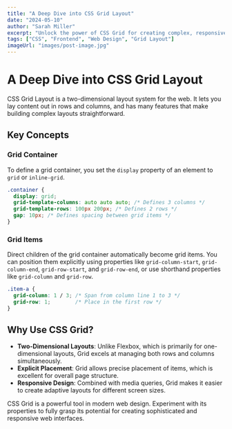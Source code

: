 ```yaml
---
title: "A Deep Dive into CSS Grid Layout"
date: "2024-05-10"
author: "Sarah Miller"
excerpt: "Unlock the power of CSS Grid for creating complex, responsive web layouts with ease."
tags: ["CSS", "Frontend", "Web Design", "Grid Layout"]
imageUrl: "images/post-image.jpg"
---
```


# A Deep Dive into CSS Grid Layout

CSS Grid Layout is a two-dimensional layout system for the web. It lets you lay content out in rows and columns, and has many features that make building complex layouts straightforward.

## Key Concepts

### Grid Container
To define a grid container, you set the `display` property of an element to `grid` or `inline-grid`.

```css
.container {
  display: grid;
  grid-template-columns: auto auto auto; /* Defines 3 columns */
  grid-template-rows: 100px 200px; /* Defines 2 rows */
  gap: 10px; /* Defines spacing between grid items */
}
```

### Grid Items
Direct children of the grid container automatically become grid items. You can position them explicitly using properties like `grid-column-start`, `grid-column-end`, `grid-row-start`, and `grid-row-end`, or use shorthand properties like `grid-column` and `grid-row`.

```css
.item-a {
  grid-column: 1 / 3; /* Span from column line 1 to 3 */
  grid-row: 1;        /* Place in the first row */
}
```

## Why Use CSS Grid?

-   **Two-Dimensional Layouts**: Unlike Flexbox, which is primarily for one-dimensional layouts, Grid excels at managing both rows and columns simultaneously.
-   **Explicit Placement**: Grid allows precise placement of items, which is excellent for overall page structure.
-   **Responsive Design**: Combined with media queries, Grid makes it easier to create adaptive layouts for different screen sizes.

CSS Grid is a powerful tool in modern web design. Experiment with its properties to fully grasp its potential for creating sophisticated and responsive web interfaces.
